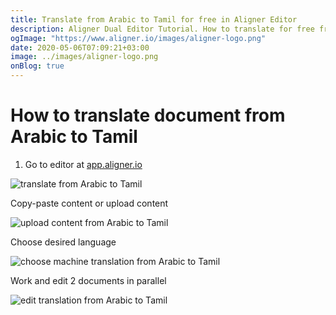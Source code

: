 ```yaml
---
title: Translate from Arabic to Tamil for free in Aligner Editor
description: Aligner Dual Editor Tutorial. How to translate for free from Arabic to Tamil. Aligner is multilingual document management platform. 
ogImage: "https://www.aligner.io/images/aligner-logo.png"
date: 2020-05-06T07:09:21+03:00
image: ../images/aligner-logo.png
onBlog: true
---
```


# How to translate document from Arabic to Tamil

1. Go to editor at [app.aligner.io](https://app.aligner.io "Aligner App web page")

![translate from Arabic to Tamil](../aligner-blank-editor.png "translate from Arabic to Tamil")

Copy-paste content or upload content

![upload content from Arabic to Tamil](../aligner-uploaded-document.png "upload content from Arabic to Tamil")

Choose desired language

![choose machine translation from Arabic to Tamil](../aligner-language-dropdown.png "choose machine translation from Arabic to Tamil")

Work and edit 2 documents in parallel

![edit translation from Arabic to Tamil](../aligner-double-sitded-editor.png "edit translation from Arabic to Tamil")

